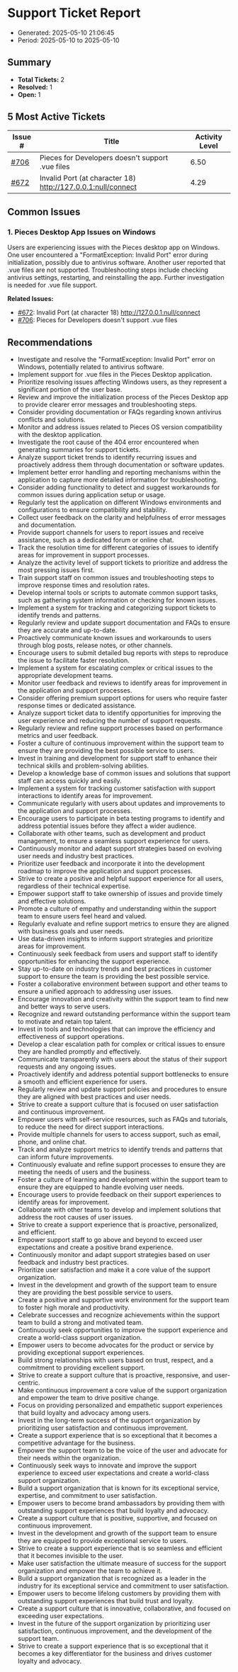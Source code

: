 # Support Ticket Report
- Generated: 2025-05-10 21:06:45
- Period: 2025-05-10 to 2025-05-10

## Summary
- **Total Tickets:** 2
- **Resolved:** 1
- **Open:** 1

## 5 Most Active Tickets
| Issue # | Title | Activity Level |
|---------|-------|----------------|
| [#706](https://github.com/pieces-app/support/issues/706) | Pieces for Developers doesn't support .vue files | 6.50 |
| [#672](https://github.com/pieces-app/support/issues/672) | Invalid Port (at character 18) http://127.0.0.1:null/connect | 4.29 |

## Common Issues
### 1. Pieces Desktop App Issues on Windows
Users are experiencing issues with the Pieces desktop app on Windows. One user encountered a "FormatException: Invalid Port" error during initialization, possibly due to antivirus software. Another user reported that .vue files are not supported.  Troubleshooting steps include checking antivirus settings, restarting, and reinstalling the app. Further investigation is needed for .vue file support.

**Related Issues:**
- [#672](https://github.com/pieces-app/support/issues/672): Invalid Port (at character 18) http://127.0.0.1:null/connect
- [#706](https://github.com/pieces-app/support/issues/706): Pieces for Developers doesn't support .vue files


## Recommendations
- Investigate and resolve the "FormatException: Invalid Port" error on Windows, potentially related to antivirus software.
- Implement support for .vue files in the Pieces Desktop application.
- Prioritize resolving issues affecting Windows users, as they represent a significant portion of the user base.
- Review and improve the initialization process of the Pieces Desktop app to provide clearer error messages and troubleshooting steps.
- Consider providing documentation or FAQs regarding known antivirus conflicts and solutions.
- Monitor and address issues related to Pieces OS version compatibility with the desktop application.
- Investigate the root cause of the 404 error encountered when generating summaries for support tickets.
- Analyze support ticket trends to identify recurring issues and proactively address them through documentation or software updates.
- Implement better error handling and reporting mechanisms within the application to capture more detailed information for troubleshooting.
- Consider adding functionality to detect and suggest workarounds for common issues during application setup or usage.
- Regularly test the application on different Windows environments and configurations to ensure compatibility and stability.
- Collect user feedback on the clarity and helpfulness of error messages and documentation.
- Provide support channels for users to report issues and receive assistance, such as a dedicated forum or online chat.
- Track the resolution time for different categories of issues to identify areas for improvement in support processes.
- Analyze the activity level of support tickets to prioritize and address the most pressing issues first.
- Train support staff on common issues and troubleshooting steps to improve response times and resolution rates.
- Develop internal tools or scripts to automate common support tasks, such as gathering system information or checking for known issues.
- Implement a system for tracking and categorizing support tickets to identify trends and patterns.
- Regularly review and update support documentation and FAQs to ensure they are accurate and up-to-date.
- Proactively communicate known issues and workarounds to users through blog posts, release notes, or other channels.
- Encourage users to submit detailed bug reports with steps to reproduce the issue to facilitate faster resolution.
- Implement a system for escalating complex or critical issues to the appropriate development teams.
- Monitor user feedback and reviews to identify areas for improvement in the application and support processes.
- Consider offering premium support options for users who require faster response times or dedicated assistance.
- Analyze support ticket data to identify opportunities for improving the user experience and reducing the number of support requests.
- Regularly review and refine support processes based on performance metrics and user feedback.
- Foster a culture of continuous improvement within the support team to ensure they are providing the best possible service to users.
- Invest in training and development for support staff to enhance their technical skills and problem-solving abilities.
- Develop a knowledge base of common issues and solutions that support staff can access quickly and easily.
- Implement a system for tracking customer satisfaction with support interactions to identify areas for improvement.
- Communicate regularly with users about updates and improvements to the application and support processes.
- Encourage users to participate in beta testing programs to identify and address potential issues before they affect a wider audience.
- Collaborate with other teams, such as development and product management, to ensure a seamless support experience for users.
- Continuously monitor and adapt support strategies based on evolving user needs and industry best practices.
- Prioritize user feedback and incorporate it into the development roadmap to improve the application and support processes.
- Strive to create a positive and helpful support experience for all users, regardless of their technical expertise.
- Empower support staff to take ownership of issues and provide timely and effective solutions.
- Promote a culture of empathy and understanding within the support team to ensure users feel heard and valued.
- Regularly evaluate and refine support metrics to ensure they are aligned with business goals and user needs.
- Use data-driven insights to inform support strategies and prioritize areas for improvement.
- Continuously seek feedback from users and support staff to identify opportunities for enhancing the support experience.
- Stay up-to-date on industry trends and best practices in customer support to ensure the team is providing the best possible service.
- Foster a collaborative environment between support and other teams to ensure a unified approach to addressing user issues.
- Encourage innovation and creativity within the support team to find new and better ways to serve users.
- Recognize and reward outstanding performance within the support team to motivate and retain top talent.
- Invest in tools and technologies that can improve the efficiency and effectiveness of support operations.
- Develop a clear escalation path for complex or critical issues to ensure they are handled promptly and effectively.
- Communicate transparently with users about the status of their support requests and any ongoing issues.
- Proactively identify and address potential support bottlenecks to ensure a smooth and efficient experience for users.
- Regularly review and update support policies and procedures to ensure they are aligned with best practices and user needs.
- Strive to create a support culture that is focused on user satisfaction and continuous improvement.
- Empower users with self-service resources, such as FAQs and tutorials, to reduce the need for direct support interactions.
- Provide multiple channels for users to access support, such as email, phone, and online chat.
- Track and analyze support metrics to identify trends and patterns that can inform future improvements.
- Continuously evaluate and refine support processes to ensure they are meeting the needs of users and the business.
- Foster a culture of learning and development within the support team to ensure they are equipped to handle evolving user needs.
- Encourage users to provide feedback on their support experiences to identify areas for improvement.
- Collaborate with other teams to develop and implement solutions that address the root causes of user issues.
- Strive to create a support experience that is proactive, personalized, and efficient.
- Empower support staff to go above and beyond to exceed user expectations and create a positive brand experience.
- Continuously monitor and adapt support strategies based on user feedback and industry best practices.
- Prioritize user satisfaction and make it a core value of the support organization.
- Invest in the development and growth of the support team to ensure they are providing the best possible service to users.
- Create a positive and supportive work environment for the support team to foster high morale and productivity.
- Celebrate successes and recognize achievements within the support team to build a strong and motivated team.
- Continuously seek opportunities to improve the support experience and create a world-class support organization.
- Empower users to become advocates for the product or service by providing exceptional support experiences.
- Build strong relationships with users based on trust, respect, and a commitment to providing excellent support.
- Strive to create a support culture that is proactive, responsive, and user-centric.
- Make continuous improvement a core value of the support organization and empower the team to drive positive change.
- Focus on providing personalized and empathetic support experiences that build loyalty and advocacy among users.
- Invest in the long-term success of the support organization by prioritizing user satisfaction and continuous improvement.
- Create a support experience that is so exceptional that it becomes a competitive advantage for the business.
- Empower the support team to be the voice of the user and advocate for their needs within the organization.
- Continuously seek ways to innovate and improve the support experience to exceed user expectations and create a world-class support organization.
- Build a support organization that is known for its exceptional service, expertise, and commitment to user satisfaction.
- Empower users to become brand ambassadors by providing them with outstanding support experiences that build loyalty and advocacy.
- Create a support culture that is positive, supportive, and focused on continuous improvement.
- Invest in the development and growth of the support team to ensure they are equipped to provide exceptional service to users.
- Strive to create a support experience that is so seamless and efficient that it becomes invisible to the user.
- Make user satisfaction the ultimate measure of success for the support organization and empower the team to achieve it.
- Build a support organization that is recognized as a leader in the industry for its exceptional service and commitment to user satisfaction.
- Empower users to become lifelong customers by providing them with outstanding support experiences that build trust and loyalty.
- Create a support culture that is innovative, collaborative, and focused on exceeding user expectations.
- Invest in the future of the support organization by prioritizing user satisfaction, continuous improvement, and the development of the support team.
- Strive to create a support experience that is so exceptional that it becomes a key differentiator for the business and drives customer loyalty and advocacy.
